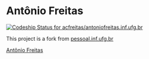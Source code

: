 # Antônio Freitas

[ ![Codeship Status for acfreitas/antoniofreitas.inf.ufg.br](https://codeship.com/projects/b0143190-affa-0132-5076-5edd39caaea8/status?branch=master)](https://codeship.com/projects/69446)

This project is a fork from [pessoal.inf.ufg.br](https://github.com/acfreitas/pessoal.inf.ufg.br)

[Antônio Freitas](http://inf.ufg.br/~antoniofreitas/)
